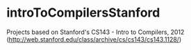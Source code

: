 # introToCompilersStanford
Projects based on Stanford's CS143 - Intro to Compilers, 2012 (http://web.stanford.edu/class/archive/cs/cs143/cs143.1128/)
